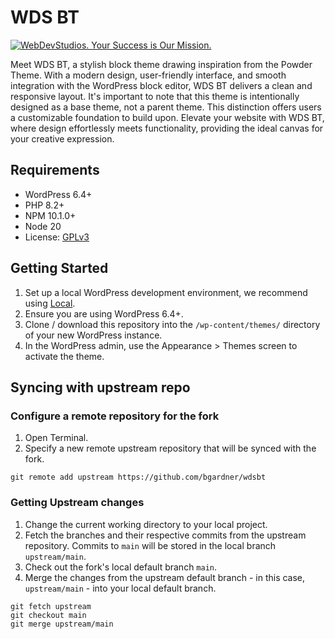# WDS BT

[![WebDevStudios. Your Success is Our Mission.](https://webdevstudios.com/wp-content/uploads/2018/04/wds-github-banner.png)](https://webdevstudios.com/contact/)

Meet WDS BT, a stylish block theme drawing inspiration from the Powder Theme. With a modern design, user-friendly interface, and smooth integration with the WordPress block editor, WDS BT delivers a clean and responsive layout. It's important to note that this theme is intentionally designed as a base theme, not a parent theme. This distinction offers users a customizable foundation to build upon. Elevate your website with WDS BT, where design effortlessly meets functionality, providing the ideal canvas for your creative expression.

## Requirements

- WordPress 6.4+
- PHP 8.2+
- NPM 10.1.0+
- Node 20
- License: [GPLv3](https://www.gnu.org/licenses/gpl-3.0.html)

## Getting Started

1. Set up a local WordPress development environment, we recommend using [Local](https://localwp.com/).
2. Ensure you are using WordPress 6.4+.
3. Clone / download this repository into the `/wp-content/themes/` directory of your new WordPress instance.
4. In the WordPress admin, use the Appearance > Themes screen to activate the theme.

## Syncing with upstream repo

### Configure a remote repository for the fork

1. Open Terminal.
2. Specify a new remote upstream repository that will be synced with the fork.

``` CODE
git remote add upstream https://github.com/bgardner/wdsbt
```

### Getting Upstream changes

1. Change the current working directory to your local project.
2. Fetch the branches and their respective commits from the upstream repository. Commits to `main` will be stored in the local branch `upstream/main`.
3. Check out the fork's local default branch `main`.
4. Merge the changes from the upstream default branch - in this case, `upstream/main` - into your local default branch.

``` CODE
git fetch upstream
git checkout main
git merge upstream/main
```
